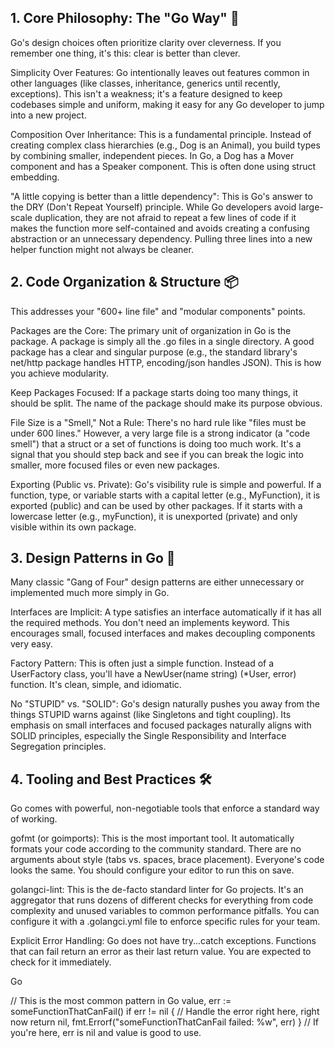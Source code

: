 ## 1. Core Philosophy: The "Go Way" 🎯
Go's design choices often prioritize clarity over cleverness. If you remember one thing, it's this: clear is better than clever.

Simplicity Over Features: Go intentionally leaves out features common in other languages (like classes, inheritance, generics until recently, exceptions). This isn't a weakness; it's a feature designed to keep codebases simple and uniform, making it easy for any Go developer to jump into a new project.

Composition Over Inheritance: This is a fundamental principle. Instead of creating complex class hierarchies (e.g., Dog is an Animal), you build types by combining smaller, independent pieces. In Go, a Dog has a Mover component and has a Speaker component. This is often done using struct embedding.

"A little copying is better than a little dependency": This is Go's answer to the DRY (Don't Repeat Yourself) principle. While Go developers avoid large-scale duplication, they are not afraid to repeat a few lines of code if it makes the function more self-contained and avoids creating a confusing abstraction or an unnecessary dependency. Pulling three lines into a new helper function might not always be cleaner.

## 2. Code Organization & Structure 📦
This addresses your "600+ line file" and "modular components" points.

Packages are the Core: The primary unit of organization in Go is the package. A package is simply all the .go files in a single directory. A good package has a clear and singular purpose (e.g., the standard library's net/http package handles HTTP, encoding/json handles JSON). This is how you achieve modularity.

Keep Packages Focused: If a package starts doing too many things, it should be split. The name of the package should make its purpose obvious.

File Size is a "Smell," Not a Rule: There's no hard rule like "files must be under 600 lines." However, a very large file is a strong indicator (a "code smell") that a struct or a set of functions is doing too much work. It's a signal that you should step back and see if you can break the logic into smaller, more focused files or even new packages.

Exporting (Public vs. Private): Go's visibility rule is simple and powerful. If a function, type, or variable starts with a capital letter (e.g., MyFunction), it is exported (public) and can be used by other packages. If it starts with a lowercase letter (e.g., myFunction), it is unexported (private) and only visible within its own package.

## 3. Design Patterns in Go 🎨
Many classic "Gang of Four" design patterns are either unnecessary or implemented much more simply in Go.

Interfaces are Implicit: A type satisfies an interface automatically if it has all the required methods. You don't need an implements keyword. This encourages small, focused interfaces and makes decoupling components very easy.

Factory Pattern: This is often just a simple function. Instead of a UserFactory class, you'll have a NewUser(name string) (*User, error) function. It's clean, simple, and idiomatic.

No "STUPID" vs. "SOLID": Go's design naturally pushes you away from the things STUPID warns against (like Singletons and tight coupling). Its emphasis on small interfaces and focused packages naturally aligns with SOLID principles, especially the Single Responsibility and Interface Segregation principles.

## 4. Tooling and Best Practices 🛠️
Go comes with powerful, non-negotiable tools that enforce a standard way of working.

gofmt (or goimports): This is the most important tool. It automatically formats your code according to the community standard. There are no arguments about style (tabs vs. spaces, brace placement). Everyone's code looks the same. You should configure your editor to run this on save.

golangci-lint: This is the de-facto standard linter for Go projects. It's an aggregator that runs dozens of different checks for everything from code complexity and unused variables to common performance pitfalls. You can configure it with a .golangci.yml file to enforce specific rules for your team.

Explicit Error Handling: Go does not have try...catch exceptions. Functions that can fail return an error as their last return value. You are expected to check for it immediately.

Go

// This is the most common pattern in Go
value, err := someFunctionThatCanFail()
if err != nil {
    // Handle the error right here, right now
    return nil, fmt.Errorf("someFunctionThatCanFail failed: %w", err)
}
// If you're here, err is nil and value is good to use.